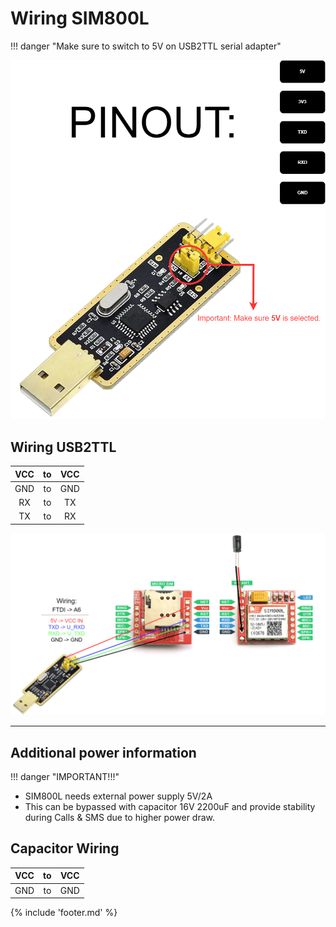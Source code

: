 ﻿# Wiring SIM800L

!!! danger "Make sure to switch to 5V on USB2TTL serial adapter" 

![FTDI FT232BL Pinout](files/FT232BL_pinout_transparent.drawio.png)

## Wiring USB2TTL

| VCC | to | VCC |
|:---:|:--:|:---:|
| GND | to | GND |
| RX  | to | TX  |
| TX  | to | RX  |

![FTDI FT232BL SIM800L Wiring Pinout](files/WiringSIM800L.drawio.png)

___

## Additional power information

!!! danger "IMPORTANT!!!" 

- SIM800L needs external power supply 5V/2A
- This can be bypassed with capacitor 16V 2200uF and provide stability during Calls & SMS due to higher power draw.

## Capacitor Wiring

| VCC | to | VCC |
|:---:|:--:|:---:|
| GND | to | GND |

{% include 'footer.md' %}
